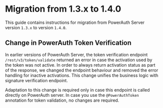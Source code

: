 # Migration from 1.3.x to 1.4.0

This guide contains instructions for migration from PowerAuth Server version `1.3.x` to version `1.4.0`.

## Change in PowerAuth Token Verification

In earlier versions of PowerAuth Server, the token verification endpoint `/rest/v3/token/validate` returned an error in case the activation used by the token was not active. In order to always return activation status as part of the response, we changed the endpoint behaviour and removed the error handling for inactive activations. This change unifies the business logic with signature verification endpoint.

Adaptation to this change is required only in case this endpoint is called directly on PowerAuth server. In case you use the `@PowerAuthToken` annotation for token validation, no changes are required.
